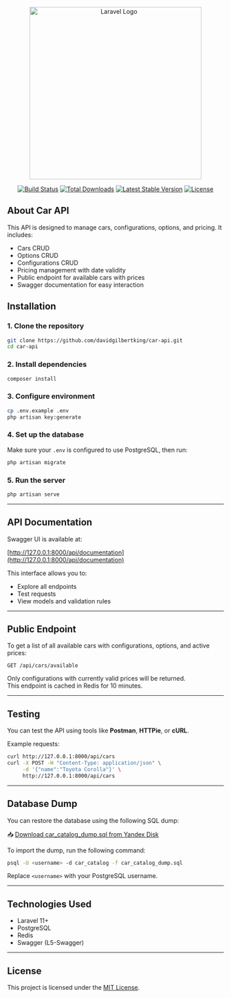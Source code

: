 <p align="center"><a href="https://laravel.com" target="_blank"><img src="https://raw.githubusercontent.com/laravel/art/master/logo-lockup/5%20SVG/2%20CMYK/1%20Full%20Color/laravel-logolockup-cmyk-red.svg" width="400" alt="Laravel Logo"></a></p>

<p align="center">
<a href="https://github.com/laravel/framework/actions"><img src="https://github.com/laravel/framework/workflows/tests/badge.svg" alt="Build Status"></a>
<a href="https://packagist.org/packages/laravel/framework"><img src="https://img.shields.io/packagist/dt/laravel/framework" alt="Total Downloads"></a>
<a href="https://packagist.org/packages/laravel/framework"><img src="https://img.shields.io/packagist/v/laravel/framework" alt="Latest Stable Version"></a>
<a href="https://packagist.org/packages/laravel/framework"><img src="https://img.shields.io/packagist/l/laravel/framework" alt="License"></a>
</p>

## About Car API

This API is designed to manage cars, configurations, options, and pricing. It includes:

- Cars CRUD
- Options CRUD
- Configurations CRUD
- Pricing management with date validity
- Public endpoint for available cars with prices
- Swagger documentation for easy interaction

## Installation

### 1. Clone the repository

```bash
git clone https://github.com/davidgilbertking/car-api.git
cd car-api
```

### 2. Install dependencies

```bash
composer install
```

### 3. Configure environment

```bash
cp .env.example .env
php artisan key:generate
```

### 4. Set up the database

Make sure your `.env` is configured to use PostgreSQL, then run:

```bash
php artisan migrate
```

### 5. Run the server

```bash
php artisan serve
```

---

## API Documentation

Swagger UI is available at:

[http://127.0.0.1:8000/api/documentation](http://127.0.0.1:8000/api/documentation)

This interface allows you to:

- Explore all endpoints
- Test requests
- View models and validation rules

---

## Public Endpoint

To get a list of all available cars with configurations, options, and active prices:

```
GET /api/cars/available
```

Only configurations with currently valid prices will be returned.  
This endpoint is cached in Redis for 10 minutes.

---

## Testing

You can test the API using tools like **Postman**, **HTTPie**, or **cURL**.

Example requests:

```bash
curl http://127.0.0.1:8000/api/cars
curl -X POST -H "Content-Type: application/json" \
     -d '{"name":"Toyota Corolla"}' \
     http://127.0.0.1:8000/api/cars
```

---

## Database Dump

You can restore the database using the following SQL dump:

📥 [Download car_catalog_dump.sql from Yandex Disk](https://disk.yandex.ru/d/crUmyloISR0LNw)

To import the dump, run the following command:
```bash
psql -U <username> -d car_catalog -f car_catalog_dump.sql
```

Replace `<username>` with your PostgreSQL username.

---

## Technologies Used

- Laravel 11+
- PostgreSQL
- Redis
- Swagger (L5-Swagger)

---

## License

This project is licensed under the [MIT License](https://opensource.org/licenses/MIT).
